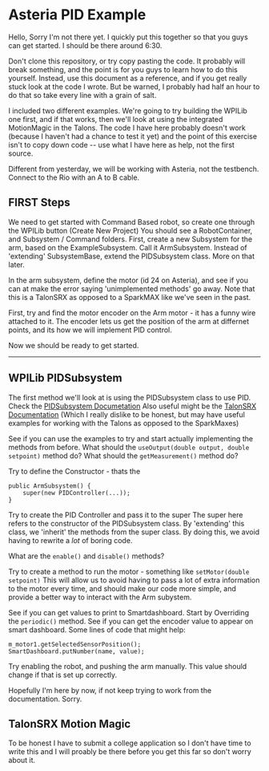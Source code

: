 # Asteria PID Example

Hello,
Sorry I'm not there yet. I quickly put this together so that you guys can get started. I should be there around 6:30.

Don't clone this repository, or try copy pasting the code. It probably will break something, and the point is for you guys to learn how to do this yourself.
Instead, use this document as a reference, and if you get really stuck look at the code I wrote. But be warned, I probably had half an hour to do that so take every line with a grain of salt.

I included two different examples. We're going to try building the WPILib one first, and if that works, then we'll look at using the integrated MotionMagic in the Talons.
The code I have here probably doesn't work (because I haven't had a chance to test it yet) and the point of this exercise isn't to copy down code -- use what I have here as help, not the first source.

Different from yesterday, we will be working with Asteria, not the testbench. Connect to the Rio with an A to B cable.

## FIRST Steps

We need to get started with Command Based robot, so create one through the WPILib button (Create New Project)
You should see a RobotContainer, and Subsystem / Command folders.
First, create a new Subsystem for the arm, based on the ExampleSubsystem. Call it ArmSubsystem.
Instead of 'extending' SubsystemBase, extend the PIDSubsystem class. More on that later.

In the arm subsystem, define the motor (id 24 on Asteria), and see if you can at make the error saying 'unimplemented methods' go away.
Note that this is a TalonSRX as opposed to a SparkMAX like we've seen in the past.

First, try and find the motor encoder on the Arm motor - it has a funny wire attached to it.
The encoder lets us get the position of the arm at differnet points, and its how we will implement PID control.

Now we should be ready to get started.

---

## WPILib PIDSubsystem

The first method we'll look at is using the PIDSubsystem class to use PID.
Check the [PIDSubsystem Documetation](https://docs.wpilib.org/en/stable/docs/software/commandbased/pid-subsystems-commands.html)
Also useful might be the [TalonSRX Documentation](https://www.ctr-electronics.com/talon-srx.html#product_tabs_technical_resources) (Which I really dislike to be honest, but may have useful examples for working with the Talons as opposed to the SparkMaxes)

See if you can use the examples to try and start actually implementing the methods from before.
What should the `useOutput(double output, double setpoint)` method do?
What should the `getMeasurement()` method do?

Try to define the Constructor - thats the

```
public ArmSubsystem() {
    super(new PIDController(...));
}
```

Try to create the PID Controller and pass it to the super
The super here refers to the constructor of the PIDSubsystem class. By 'extending' this class, we 'inherit' the methods from the super class.
By doing this, we avoid having to rewrite a _lot_ of boring code.

What are the `enable()` and `disable()` methods?

Try to create a method to run the motor - something like `setMotor(double setpoint)`
This will allow us to avoid having to pass a lot of extra information to the motor every time, and should make our code more simple, and provide a better way to interact with the Arm subystem.

See if you can get values to print to Smartdashboard.
Start by Overriding the `periodic()` method.
See if you can get the encoder value to appear on smart dashboard. Some lines of code that might help:

```
m_motor1.getSelectedSensorPosition();
SmartDashboard.putNumber(name, value);
```

Try enabling the robot, and pushing the arm manually. This value should change if that is set up correctly.

Hopefully I'm here by now, if not keep trying to work from the documentation. Sorry.

## TalonSRX Motion Magic

To be honest I have to submit a college application so I don't have time to write this and I will proably be there before you get this far so don't worry about it.

```

```
